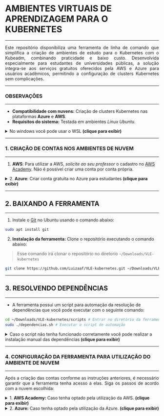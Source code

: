 # AMBIENTES VIRTUAIS DE APRENDIZAGEM PARA O KUBERNETES
---

<p align="justify">
Este repositório disponibiliza uma ferramenta de linha de comando que simplifica a criação de ambientes de estudo para o Kubernetes com o Kubeadm, combinando praticidade e baixo custo. Desenvolvida especialmente para estudantes de universidades públicas, a solução integra-se aos serviços gratuitos oferecidos pela AWS e Azure para usuários acadêmicos, permitindo a configuração de clusters Kubernetes sem complicações.
</p>

---
### OBSERVAÇÕES
---

+ **Compatibilidade com nuvens:** Criação de clusters Kubernetes nas plataformas **Azure** e **AWS**.
+ **Requisitos do sistema:** Testada em ambientes *Linux Ubuntu*.
<details> <summary> No windows você pode usar o WSL <b>(clique para exibir)</b> </summary>
	
## Configurando o WSL2.
	
1. Abra o prompt de comando como administrador.
	
![](images/abrindo_prompt.jpeg)
	
2. Execute o seguinte comando para configurar o wsl e instalar distruibuição Ubuntu 24.04:
	
```cmd
wsl --install -d Ubuntu-24.04
```

![](images/comando_instalacao.jpeg)

+ Isso vai demorar um pouco!
	
3. Após a instalação ser finalizada, a distruibuição será lançada. Informe o nome de usuário e senha que você desejar.
	
![](images/configuracao_distribuicao.jpeg)

4. Pronto você finalizou a configuração do wsl e instalacão da distribuicao Ubuntu 24.04
	
![](images/finalizacao_wsl.jpeg)

</details>

---
### 1. CRIAÇÃO DE CONTAS NOS AMBIENTES DE NUVEM
---

1. **AWS**: Para utilizar a AWS, *solicite ao seu professor* o cadastro no [AWS Academy](https://aws.amazon.com/education/awsacademy/). Não é possível criar uma conta por conta própria.
<details> <summary> 2. <b>Azure</b>: Criar conta gratuíta no Azure para estudantes <b>(clique para exibir)</b> </summary>

### CRIANDO CONTA GRATUITA NO AZURE PARA ESTUDANTES

1. Acesse o site https://azure.microsoft.com/pt-br/free/students

![](images/site_azure.png)

2. Acesse sua conta microssoft colocando usuário e senha. Caso não possua uma, você pode criar.

![](images/acessar_conta.png)

3. Preencha o questionário com seu nome, sobrenome, país de origem, universidade, data de nascimento e email **institucional**.

![](images/questionario_01.png)
![](images/questionario_02.png)

4. Realize a verificação do email institucional.

![](images/verificacao_email.png)

5. Após isso você será redirecionado para uma página que irá testar se você é realmente humano. Realize o teste e siga para a proxima página.

![](images/teste_logico.png)

6. Aceite os termos e pronto, você terá 100 USD para gastar como quiser na Azure.

![](images/termos_de_uso.png)

</details>

---
## 2. BAIXANDO A FERRAMENTA
___

1. Instale o [Git](https://git-scm.com/downloads/linux) no Ubuntu usando o comando abaixo:

```bash
sudo apt install git
```

2. **Instalação da ferramenta:** Clone o repositório executando o comando abaixo:

> Esse comando irá clonar o repositório no diretorio `~/Downloads/VLE-kubernetes`

```bash
git clone https://github.com/Luizaaf/VLE-kubernetes.git ~/Downloads/VLE-kubernetes
```
---
## 3. RESOLVENDO DEPENDÊNCIAS
---

+ A ferramenta possui um script para automação da resolução de dependências que você pode executar com o seguinte comando:

```bash
cd ~/Downloads/VLE-kubernetes/scripts # Entrar no diretório da ferramenta
sudo ./dependencias.sh # Executar o script de automação
```

<details> <summary> Caso o script não tenha funcionado corretamente você pode realizar a instalação manual das dependências <b>(clique para exibir)</b> </summary>

+ **[Python](https://www.python.org/):**  

   + Já vem incluído por padrão em sistemas Linux. Verifique com `python3 --version`.

+ **Unzip:**  
   
   + Instale no Ubuntu com os comandos abaixo:  
   
   ```bash
   sudo apt update
   sudo apt install unzip
   ```

+ Terraform:
	
	+ Instale a versão 1.10.4 com os comandos abaixo:
	
	```bash
	curl -s https://releases.hashicorp.com/terraform/1.10.4/terraform_1.10.4_linux_amd64.zip -o /tmp/terraform.zip
	unzip -o /tmp/terraform.zip -d /tmp
	sudo mv /tmp/terraform /usr/local/bin/
	```
	+ Verifique se a instalação ocorreu com sucesso:
	
	```bash
	terraform --version
	```
	
	+ Saída esperada (versão pode variar):
	
	```
	Terraform v1.10.4
	on linux_amd64
	```

+ Ansible.
	
	+ Instale o Ansible no Ubuntu com o seguinte comando:
	
	```bash
	sudo apt install ansible
	```

+ AWS CLI (apenas necessário caso vá utilizar a AWS):

	+ Para instalar a [AWS CLI](https://docs.aws.amazon.com/cli/latest/userguide/getting-started-install.html) no Linux, execute os seguintes comandos:
	
	```bash
	curl "https://awscli.amazonaws.com/awscli-exe-linux-x86_64.zip" -o "awscliv2.zip"
	unzip awscliv2.zip
	sudo ./aws/install
	```
+ Azure CLI (apenas necessário caso vá utilizar a AWS):
	
	+ Para instalar a [Azure CLI](https://learn.microsoft.com/pt-br/cli/azure/install-azure-cli-linux) no Linux, execute os seguintes comandos:
	
	```bash
	curl -sL https://aka.ms/InstallAzureCLIDeb | sudo bash
	```
+ jq
	
	+ Para instalar o utilitário [jq](https://jqlang.org/download/) no Linux, execute os seguintes comandos:

	```bash
	sudo apt install jq -y
	```
</details>

---
### 4. CONFIGURAÇÃO DA FERRAMENTA PARA UTILIZAÇÃO DO AMBIENTE DE NUVEM
---

<p align="justify">Após a criação das contas conforme as instruções anteriores, é necessário garantir que a ferramenta tenha acesso a elas. Siga os passos de acordo com a nuvem escolhida: </p>

<details> <summary> 1. <b>AWS Academy:</b> Caso tenha optado pela utilização da AWS. <b>(clique para exibir)</b> </summary>

## Configurando o AWS CLI

+ Acesse o AWS Academy e inicie seu laboratorio.

![](images/console_aws.png)

1. Após isso clique em `AWS CLI: Show`, e copie o conteúdo que irá aparecer.

![](images/copiando_credentials.gif)

2. Após isso execute o seguinte comandos em seu terminal.

```bash
aws configure
```

+ Você irá deixar os dois primeiros campos em branco, e irá informar somente a região e formato de saída padrão como segue o video acima.

![](images/aws_configure.gif)

3. Após isso você irá colar o conteúdo copiado no passo 2 no arquivo `~/.aws/credentials`

![](images/colando_arquivo.gif)

4. Após isso você irá gerar a chave de acesso que será utilizada pela ferramenta com o seguinte comando.

```bash
ssh-keygen -t ed25519 -f ~/.ssh/vle -N ""
```

> [!IMPORTANT]
> Toda vez que você iniciar uma sessão no AWS Academy, suas credenciais irão ser alteradas, desse modo você precisa copiar seus dados e colar novamente em ~/.aws/credentials, para que a ferramenta funcione corretamente.

</details>

<details> <summary> 2. <b>Azure:</b> Caso tenha optado pela utilização da Azure. <b>(clique para exibir)</b> </summary>

### Configurando a Azure para uso da ferramenta.

1. Execute o comando abaixo em seu terminal.

```
az login
```

+ Esse comando irá abrir o seu navegador padrão, por onde você irá realizar o login na conta azure criada anteriormente.

![](images/login_azure.png)

2. Será apresentado essa saída em seu terminal.

![](images/azure_tenant.png)

3. Após isso você irá gerar a chave de acesso que será utilizada pela ferramenta com o seguinte comando.

```bash
ssh-keygen -t ed25519 -f ~/.ssh/vle -N ""

> [!IMPORTANT]
> Caso voçê possua mais de uma conta na azure, é necessário que você defina a conta a ser utilizada.

</details>

---
### 5. UTILIZANDO A FERRAMENTA
---
+ Acesse o diretório e execute o arquivo main.py:

```bash
cd ~/Downloads/VLE-kubernetes
python3 main.py
```
+ Você será apresentado à seguinte interface.

+ ![](images/interface_vle.png)

+ Nessa interface, você tem acesso a 4 opções:

1. CRIAR CLUSTER KUBERNETS.
	
	+ Nesta opção, você pode criar um cluster Kubernetes para estudos. Ao selecionar esta opção, você verá a seguinte tela:
	
	![](images/criando_cluster.png)
	
	+ Nessa tela, escolha a nuvem a ser utilizada e a criação do seu cluster será iniciada.

2. CENÁRIO GUIADO.
	
	+ Esta opção fornece um link para acessar um cenário guiado disponível neste repositório.
3. DESTRUIR CLUSTER KUBERNETS.
	
	+ Nesta opção, você pode destruir o cluster criado. Ao selecionar esta opção, verá a seguinte tela:
	
	![](images/destruindo_cluster.png)
	
	+ Escolha a nuvem a ser utilizada e seu cluster será destruído.

4. SAIR.

	+ Esta opção encerra a ferramenta.
---

## CENÁRIO DE ESTUDOS

1. [Realizado deploy simples de uma aplicação Python no Kubernetes](cenarios/deploy_app.md)